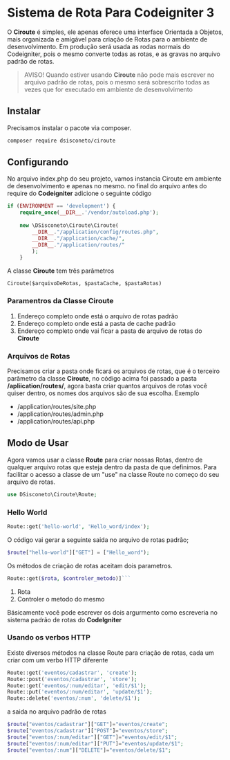 # Sistema de Rota Para Codeigniter 3
O **Ciroute** é simples, ele apenas oferece uma interface Orientada a Objetos, mais organizada e amigável para criação de Rotas para o ambiente de desenvolvimento. Em produção será usada as rodas normais do Codeigniter, pois o mesmo converte todas as rotas, e as gravas no arquivo padrão de rotas.

> AVISO!
> Quando estiver usando  **Ciroute** não pode mais escrever no arquivo padrão de rotas, pois o mesmo será sobrescrito todas as vezes que for executado em ambiente de desenvolvimento 

## Instalar
Precisamos instalar o pacote via composer.

```sh 
composer require dsisconeto/ciroute
```
## Configurando
No arquivo index.php do seu projeto, vamos instancia Ciroute em ambiente de desenvolvimento e apenas no mesmo. no final do arquivo antes do require do **Codeigniter** adicione o seguinte código
```php
if (ENVIRONMENT == 'development') {             
    require_once(__DIR__.'/vendor/autoload.php');
    
    new \DSisconeto\Ciroute\Ciroute(
        __DIR__."/application/config/routes.php",
        __DIR__."/application/cache/",
        __DIR__."/application/routes/"
        );
    }
```
A classe **Ciroute** tem três parâmetros

`Ciroute($arquivoDeRotas, $pastaCache, $pastaRotas)`
### Paramentros da Classe Ciroute
 1. Endereço completo onde está o arquivo de rotas padrão
 2. Endereço completo onde está a pasta de cache padrão
 3. Endereço completo onde vai ficar a pasta de arquivo de rotas do **Ciroute**
### Arquivos de Rotas

Precisamos criar a pasta onde ficará os arquivos de rotas, que é o terceiro parâmetro da classe **Ciroute**, no código acima foi passado a pasta **/apliication/routes/**, agora basta criar quantos arquivos de rotas você quiser dentro, os nomes dos arquivos são de sua escolha. Exemplo

- /application/routes/site.php 
- /application/routes/admin.php
- /application/routes/api.php
## Modo de Usar
Agora vamos usar a classe **Route** para criar nossas Rotas, dentro de qualquer arquivo rotas que esteja dentro da pasta de que definimos. Para facilitar o acesso a classe de um "use" na classe Route no começo do seu arquivo de rotas.
```php
use DSisconeto\Ciroute\Route; 
```
### Hello World

```php
Route::get('hello-world', 'Hello_word/index');
```
O código vai gerar a seguinte saida no arquivo de rotas padrão;
```php
$route["hello-world"]["GET"] = ["Hello_word");
```
Os métodos de criação de rotas aceitam dois parametros.
```php
Route::get($rota, $controler_metodo)]```
```
1. Rota
2. Controler o metodo do mesmo

Básicamente você pode escrever os dois argurmento como escreveria no sistema padrão de rotas do **CodeIgniter**
### Usando os verbos HTTP
Existe diversos métodos na classe Route para criação de rotas, cada um criar com um verbo HTTP diferente
```php
Route::get('eventos/cadastrar', 'create');
Route::post('eventos/cadastrar', 'store');
Route::get('eventos/:num/editar', 'edit/$1');
Route::put('eventos/:num/editar', 'update/$1');
Route::delete('eventos/:num', 'delete/$1');
```
a saida no arquivo padrão de rotas

```php
$route["eventos/cadastrar"]["GET"]="eventos/create"; 
$route["eventos/cadastrar"]["POST"]="eventos/store"; 
$route["eventos/:num/editar"]["GET"]="eventos/edit/$1"; 
$route["eventos/:num/editar"]["PUT"]="eventos/update/$1"; 
$route["eventos/:num"]["DELETE"]="eventos/delete/$1"; 
```



















